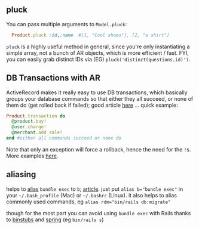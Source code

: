 ## pluck

You can pass multiple arguments to `Model.pluck`:

``` ruby 
  Product.pluck :id,:name  #[1, "Cool shoes"], [2, "a shirt"]
```

`pluck` is a highly useful method in general, since you're only instantiating a simple array, not a bunch of AR objects, which is more efficient / fast.  FYI, you can easily grab distinct IDs via (EG) `pluck('distinct(questions.id)')`.

## DB Transactions with AR

ActiveRecord makes it really easy to use DB transactions, which basically groups your database commands so that either they all succeed, or none of them do (get rolled back if failed); good article [here](http://vaidehijoshi.github.io/blog/2015/08/18/safer-sql-using-activerecord-transactions/) ... quick example:

``` ruby
Product.transaction do
  @product.buy!
  @user.charge!
  @merchant.add_sale!
end #either all commands succeed or none do
```

Note that only an exception will force a rollback, hence the need for the `!`s.  More examples [here](http://api.rubyonrails.org/classes/ActiveRecord/Transactions/ClassMethods.html).

## aliasing

helps to [alias](https://en.wikipedia.org/wiki/Alias_(command)) `bundle exec` to `b`; [article](https://coderwall.com/p/my5veg/shell-alias-to-stop-writing-bundle-exec).  just put `alias b="bundle exec"` in your `~/.bash_profile` (Mac) or `~/.bashrc` (Linux).  it also helps to alias commonly used commands, eg `alias rdm="bin/rails db:migrate"`

though for the most part you can avoid using `bundle exec` with Rails thanks to [binstubs](https://github.com/rbenv/rbenv/wiki/Understanding-binstubs) and [spring](https://github.com/rails/spring) (eg `bin/rails s`)
